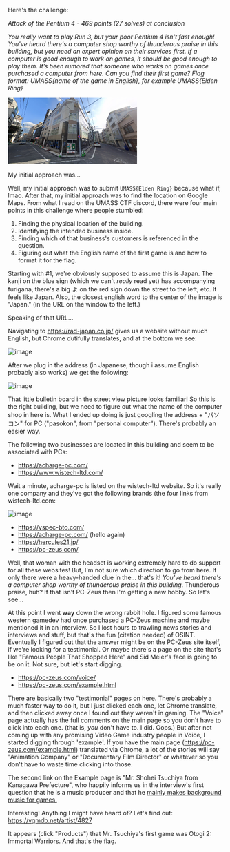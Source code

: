 Here's the challenge:

_Attack of the Pentium 4 - 469 points (27 solves) at conclusion_

_You really want to play Run 3, but your poor Pentium 4 isn't fast enough! You've heard there's a computer shop worthy of thunderous praise in this building, but you need an expert opinion on their services first. If a computer is good enough to work on games, it should be good enough to play them. It’s been rumored that someone who works on games once purchased a computer from here. Can you find their first game?
Flag format: UMASS{name of the game in English}, for example UMASS{Elden Ring}_

<img src="image.jpeg" alt="image.jpeg" width="300" />

My initial approach was...

Well, my initial approach was to submit `UMASS{Elden Ring}` because what if, lmao. After that, my initial approach was to find the location on Google Maps. From what I read on the UMASS CTF discord, there were four main points in this challenge where people stumbled:
1. Finding the physical location of the building.
2. Identifying the intended business inside.
3. Finding which of that business's customers is referenced in the question.
4. Figuring out what the English name of the first game is and how to format it for the flag.

Starting with #1, we're obviously supposed to assume this is Japan. The kanji on the blue sign (which we can't _really_ read yet) has accompanying furigana, there's a big よ on the red sign down the street to the left, etc. It feels like Japan. Also, the closest english word to the center of the image is "Japan." (in the URL on the window to the left.) 

Speaking of that URL...

Navigating to https://rad-japan.co.jp/ gives us a website without much English, but Chrome dutifully translates, and at the bottom we see:

![image](https://github.com/user-attachments/assets/3d5139d5-f15b-4711-bfac-c520b0a58fda)

After we plug in the address (in Japanese, though i assume English probably also works) we get the following:

![image](https://github.com/user-attachments/assets/285556b6-0124-47e6-bd01-c1c5e9100440)

That little bulletin board in the street view picture looks familiar! So this is the right building, but we need to figure out what the name of the computer shop in here is. What I ended up doing is just googling the address + "パソコン" for PC ("pasokon", from "personal computer"). There's probably an easier way.

The following two businesses are located in this building and seem to be associated with PCs:
* https://acharge-pc.com/
* https://www.wistech-ltd.com/

Wait a minute, acharge-pc is listed on the wistech-ltd website. So it's really one company and they've got the following brands (the four links from wistech-ltd.com:

![image](https://github.com/user-attachments/assets/126e0bae-ff27-4735-a06e-f8dfcbb7a753)

* https://vspec-bto.com/
* https://acharge-pc.com/ (hello again)
* https://hercules21.jp/
* https://pc-zeus.com/

Well, that woman with the headset is working extremely hard to do support for all these websites! But, I'm not sure which direction to go from here. If only there were a heavy-handed clue in the... that's it! _You've heard there's a computer shop worthy of thunderous praise in this building_. Thunderous praise, huh? If that isn't PC-Zeus then I'm getting a new hobby. So let's see...

At this point I went **way** down the wrong rabbit hole. I figured some famous western gamedev had once purchased a PC-Zeus machine and maybe mentioned it in an interview. So I lost hours to trawling news stories and interviews and stuff, but that's the fun (citation needed) of OSINT. Eventually I figured out that the answer might be on the PC-Zeus site itself, if we're looking for a testimonial. Or maybe there's a page on the site that's like "Famous People That Shopped Here" and Sid Meier's face is going to be on it. Not sure, but let's start digging.

* https://pc-zeus.com/voice/
* https://pc-zeus.com/example.html

There are basically two "testimonial" pages on here. There's probably a much faster way to do it, but I just clicked each one, let Chrome translate, and then clicked away once I found out they weren't in gaming. The "Voice" page actually has the full comments on the main page so you don't have to click into each one. (that is, _you_ don't have to. I did. Oops.) But after not coming up with any promising Video Game industry people in Voice, I started digging through 'example'. If you have the main page (https://pc-zeus.com/example.html) translated via Chrome, a lot of the stories will say "Animation Company" or "Documentary Film Director" or whatever so you don't have to waste time clicking into those. 

The second link on the Example page is "Mr. Shohei Tsuchiya from Kanagawa Prefecture", who happily informs us in the interview's first question that he is a music producer and that he [mainly makes background music for games.](https://pc-zeus.com/example_13.html)

Interesting! Anything I might have heard of? Let's find out: https://vgmdb.net/artist/4827

It appears (click "Products") that Mr. Tsuchiya's first game was Otogi 2: Immortal Warriors. And that's the flag.
